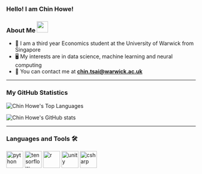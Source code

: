 ### Hello! I am Chin Howe!

###  About Me <img src="https://media.giphy.com/media/WUlplcMpOCEmTGBtBW/giphy.gif" width="30">
- :open_book: I am a third year Economics student at the University of Warwick from Singapore
- :desktop_computer: My interests are in data science, machine learning and neural computing
- :email: You can contact me at [**chin.tsai@warwick.ac.uk**](chin.tsai@warwick.ac.uk)
---
### My GitHub Statistics
![Chin Howe's Top Languages](https://github-readme-stats.vercel.app/api/top-langs/?username=Gyro007&layout=compact&theme=merko)

![Chin Howe's GitHub stats](https://github-readme-stats.vercel.app/api?username=Gyro007&show_icons=true&theme=catppuccin_merko)

---
### Languages and Tools :hammer_and_wrench:
<p align="left">
  <img src="https://cdn.jsdelivr.net/gh/devicons/devicon/icons/python/python-original-wordmark.svg" alt="python" width="45" height="45" />
  <img src="https://cdn.jsdelivr.net/gh/devicons/devicon/icons/tensorflow/tensorflow-original.svg" alt="tensorflow" width="45" height="45" />
  <img src="https://cdn.jsdelivr.net/gh/devicons/devicon/icons/r/r-original.svg" alt="r" width="45" height="45" />
  <img src="https://cdn.jsdelivr.net/gh/devicons/devicon/icons/unity/unity-original.svg" alt="unity" width="45" height="45" />
  <img src="https://cdn.jsdelivr.net/gh/devicons/devicon/icons/csharp/csharp-original.svg" alt="csharp" width="45" height="45" />
</p>

